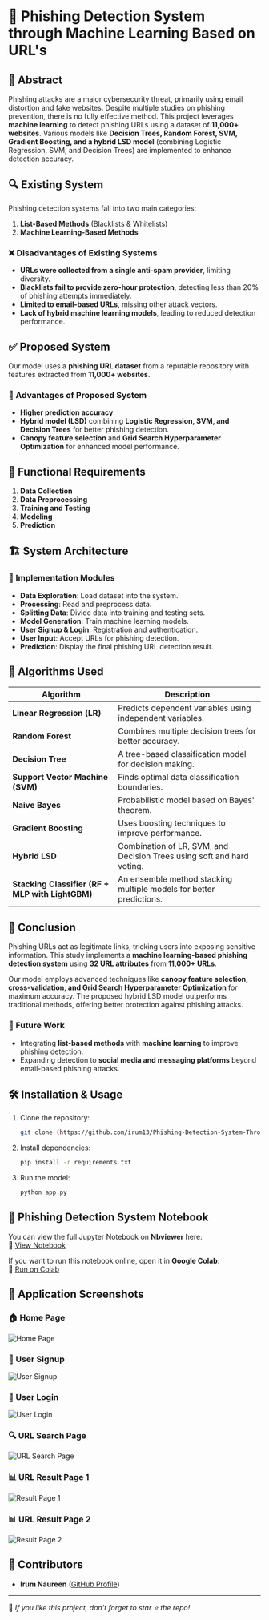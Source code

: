 # 🚀 Phishing Detection System through Machine Learning Based on URL's

## 📌 Abstract
Phishing attacks are a major cybersecurity threat, primarily using email distortion and fake websites. Despite multiple studies on phishing prevention, there is no fully effective method. This project leverages **machine learning** to detect phishing URLs using a dataset of **11,000+ websites**. Various models like **Decision Trees, Random Forest, SVM, Gradient Boosting, and a hybrid LSD model** (combining Logistic Regression, SVM, and Decision Trees) are implemented to enhance detection accuracy.

## 🔍 Existing System
Phishing detection systems fall into two main categories:
1. **List-Based Methods** (Blacklists & Whitelists)
2. **Machine Learning-Based Methods**

### ❌ Disadvantages of Existing Systems
- **URLs were collected from a single anti-spam provider**, limiting diversity.
- **Blacklists fail to provide zero-hour protection**, detecting less than 20% of phishing attempts immediately.
- **Limited to email-based URLs**, missing other attack vectors.
- **Lack of hybrid machine learning models**, leading to reduced detection performance.

## ✅ Proposed System
Our model uses a **phishing URL dataset** from a reputable repository with features extracted from **11,000+ websites**. 

### 🔹 Advantages of Proposed System
- **Higher prediction accuracy**
- **Hybrid model (LSD)** combining **Logistic Regression, SVM, and Decision Trees** for better phishing detection.
- **Canopy feature selection** and **Grid Search Hyperparameter Optimization** for enhanced model performance.

## 🔧 Functional Requirements
1. **Data Collection**
2. **Data Preprocessing**
3. **Training and Testing**
4. **Modeling**
5. **Prediction**

## 🏗️ System Architecture
### 📌 Implementation Modules
- **Data Exploration**: Load dataset into the system.
- **Processing**: Read and preprocess data.
- **Splitting Data**: Divide data into training and testing sets.
- **Model Generation**: Train machine learning models.
- **User Signup & Login**: Registration and authentication.
- **User Input**: Accept URLs for phishing detection.
- **Prediction**: Display the final phishing URL detection result.

## 🧠 Algorithms Used
| Algorithm  | Description |
|------------|------------|
| **Linear Regression (LR)** | Predicts dependent variables using independent variables. |
| **Random Forest** | Combines multiple decision trees for better accuracy. |
| **Decision Tree** | A tree-based classification model for decision making. |
| **Support Vector Machine (SVM)** | Finds optimal data classification boundaries. |
| **Naive Bayes** | Probabilistic model based on Bayes' theorem. |
| **Gradient Boosting** | Uses boosting techniques to improve performance. |
| **Hybrid LSD** | Combination of LR, SVM, and Decision Trees using soft and hard voting. |
| **Stacking Classifier (RF + MLP with LightGBM)** | An ensemble method stacking multiple models for better predictions. |

## 📌 Conclusion
Phishing URLs act as legitimate links, tricking users into exposing sensitive information. This study implements a **machine learning-based phishing detection system** using **32 URL attributes** from **11,000+ URLs**. 

Our model employs advanced techniques like **canopy feature selection, cross-validation, and Grid Search Hyperparameter Optimization** for maximum accuracy. The proposed hybrid LSD model outperforms traditional methods, offering better protection against phishing attacks.

### 🚀 Future Work
- Integrating **list-based methods** with **machine learning** to improve phishing detection.
- Expanding detection to **social media and messaging platforms** beyond email-based phishing attacks.

## 🛠️ Installation & Usage
1. Clone the repository:
   ```sh
   git clone (https://github.com/irum13/Phishing-Detection-System-Through-Hybrid-ML-Based-on-URL-)
   ```
2. Install dependencies:
   ```sh
   pip install -r requirements.txt
   ```
3. Run the model:
   ```sh
   python app.py
   ```
## 📖 Phishing Detection System Notebook

You can view the full Jupyter Notebook on **Nbviewer** here:  
🔗 [View Notebook](https://nbviewer.org/github/irum13/Phishing-Detection-System-Through-Hybrid-ML-Based-on-URL-/blob/main/org.ipynb)

If you want to run this notebook online, open it in **Google Colab**:  
🚀 [Run on Colab](https://colab.research.google.com/github/irum13/Phishing-Detection-System-Through-Hybrid-ML-Based-on-URL-/blob/main/org.ipynb)

## 📸 Application Screenshots

### 🏠 Home Page
![Home Page](https://github.com/irum13/Phishing-Detection-System-Through-Hybrid-ML-Based-on-URL-/blob/bd7c7efba647e0f574dabdbffd29ee23d8e1d74b/home_page.png)

### 📝 User Signup
![User Signup](https://github.com/irum13/Phishing-Detection-System-Through-Hybrid-ML-Based-on-URL-/blob/bd7c7efba647e0f574dabdbffd29ee23d8e1d74b/sign_up_page.png)

### 🔐 User Login
![User Login](https://github.com/irum13/Phishing-Detection-System-Through-Hybrid-ML-Based-on-URL-/blob/bd7c7efba647e0f574dabdbffd29ee23d8e1d74b/login_page.png)

### 🔍 URL Search Page
![URL Search Page](https://github.com/irum13/Phishing-Detection-System-Through-Hybrid-ML-Based-on-URL-/blob/bd7c7efba647e0f574dabdbffd29ee23d8e1d74b/url_search_page.png)

### 📊 URL Result Page 1
![Result Page 1](https://github.com/irum13/Phishing-Detection-System-Through-Hybrid-ML-Based-on-URL-/blob/bd7c7efba647e0f574dabdbffd29ee23d8e1d74b/url_result_page_1.png)

### 📊 URL Result Page 2
![Result Page 2](https://github.com/irum13/Phishing-Detection-System-Through-Hybrid-ML-Based-on-URL-/blob/bd7c7efba647e0f574dabdbffd29ee23d8e1d74b/url_result_page_2.png)


## 📌 Contributors
- **Irum Naureen** ([GitHub Profile](https://github.com/irum13))

---
📢 *If you like this project, don't forget to star ⭐ the repo!*
